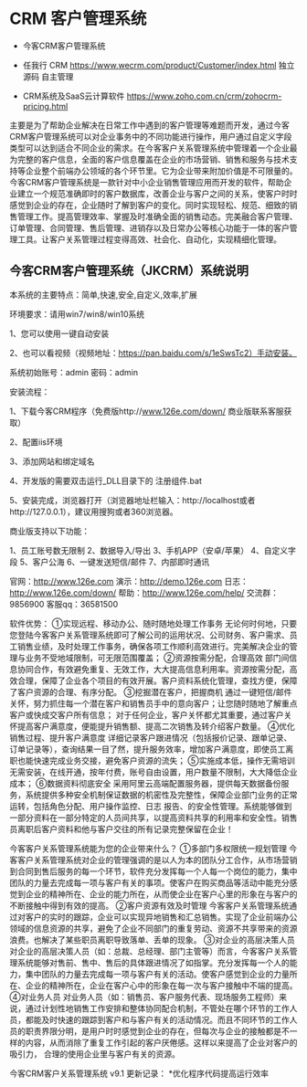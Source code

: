 # CRM 客户管理系统

* 今客CRM客户管理系统
* 任我行 CRM
	https://www.wecrm.com/product/Customer/index.html
	独立源码
	自主管理

* CRM系统及SaaS云计算软件
	https://www.zoho.com.cn/crm/zohocrm-pricing.html

主要是为了帮助企业解决在日常工作中遇到的客户管理等难题而开发，通过今客CRM客户管理系统可以对企业事务中的不同功能进行操作，用户通过自定义字段类型可以达到适合不同企业的需求。在今客客户关系管理系统中管理着一个企业最为完整的客户信息，全面的客户信息覆盖在企业的市场营销、销售和服务与技术支持等企业整个前端办公领域的各个环节里。它为企业带来附加价值是不可限量的。今客CRM客户管理系统是一款针对中小企业销售管理应用而开发的软件，帮助企业建立一个规范准确即时的客户数据库，改善企业与客户之间的关系，使客户时时感觉到企业的存在，企业随时了解到客户的变化。同时实现轻松、规范、细致的销售管理工作。提高管理效率、掌握及时准确全面的销售动态。完美融合客户管理、订单管理、合同管理、售后管理、进销存以及日常办公等核心功能于一体的客户管理工具。让客户关系管理过程变得高效、社会化、自动化，实现精细化管理。



## 今客CRM客户管理系统（JKCRM）系统说明

本系统的主要特点：简单,快速,安全,自定义,效率,扩展 

环境要求：请用win7/win8/win10系统

1、您可以使用一键自动安装

2、也可以看视频（视频地址：https://pan.baidu.com/s/1eSwsTc2）手动安装。

系统初始账号：admin  密码：admin

安装流程：

1、下载今客CRM程序（免费版http://www.126e.com/down/  商业版联系客服获取）

2、配置iis环境

3、添加网站和绑定域名

4、开发版的需要双击运行_DLL目录下的 注册组件.bat

5、安装完成，浏览器打开（浏览器地址栏输入：http://localhost或者http://127.0.0.1），建议用搜狗或者360浏览器。



商业版支持以下功能：

 1、员工账号数无限制
 2、数据导入/导出
 3、手机APP（安卓/苹果）
 4、自定义字段
 5、客户公海
 6、一键发送短信/邮件
 7、内部即时通讯

官网：http://www.126e.com
演示：http://demo.126e.com
日志：http://www.126e.com/down/
帮助：http://www.126e.com/help/
交流群：9856900
客服qq：36581500

软件优势：
①实现远程、移动办公、随时随地处理工作事务
无论何时何地，只要您登陆今客客户关系管理系统即可了解公司的运用状况、公司财务、客户需求、员工销售业绩，及时处理工作事务，确保各项工作顺利高效进行。完美解决企业的管理与业务不受地域限制，可无限范围覆盖；
②资源按需分配，合理高效
部门间信息协同合作，有效避免重复、无效工作，大大提高信息利用率。资源按需分配，高效合理，保障了企业各个项目的有效开展。客户资料系统化管理，查找方便，保障了客户资源的合理、有序分配。
③挖掘潜在客户，把握商机
通过一键短信/邮件关怀，努力抓住每一个潜在客户和销售员手中的意向客户；让您随时随地了解重点客户或快成交客户所有信息； 对于任何企业，客户关怀都尤其重要，通过客户关怀提高客户满意度，便能提升销售额、提高二次销售及转介绍客户数量。
④优化销售过程、提升客户满意度
详细记录客户跟进情况（包括报价记录、跟单记录、订单记录等），查询结果一目了然，提升服务效率，增加客户满意度，即使员工离职也能快速完成业务交接，避免客户资源的流失；
⑤实施成本低，操作无需培训
无需安装，在线开通，按年付费，账号自由设置，用户数量不限制，大大降低企业成本；
⑥数据资料彻底安全
采用阿里云高端配置服务器，提供每天数据备份服务，系统提供多种安全机制保证数据的机密性及完整性，保障企业部门业务的正常运转，包括角色分配、用户操作监控、日志 报告、的安全性管理。系统能够做到一部分资料在一部分特定的人员间共享，以提高资料共享的利用率和安全性。销售员离职后客户资料和他与客户交往的所有记录完整保留在企业！

今客客户关系管理系统能为您的企业带来什么？
①多部门多权限统一规划管理
今客客户关系管理系统对企业的管理强调的是以人为本的团队分工合作，从市场营销到合同到售后服务的每一个环节，软件充分发挥每一个人每一个岗位的能力，集中团队的力量去完成每一项与客户有关的事项。使客户在购买商品等活动中能充分感觉到企业的精神所在、企业的能力所在，从而使企业在客户心里的形象在与客户的不断接触中得到有效的提高。
②客户资源有效及时管理
今客客户关系管理系统通过对客户的实时的跟踪，企业可以实现异地销售和汇总销售。实现了企业前端办公领域的信息资源的共享，避免了企业不同部门的重复劳动、资源不共享带来的资源浪费。也解决了某些职员离职导致落单、丢单的现象。
③对企业的高层决策人员
对企业的高层决策人员（如：总裁、总经理、部门主管等）而言，今客客户关系管理系统能够对售前、售中、售后的具体跟进情况了如指掌。充分发挥每一个人的能力，集中团队的力量去完成每一项与客户有关的活动。使客户感觉到企业的力量所在、企业的精神所在，企业在客户心中的形象在每一次与客户接触中不端的提高。
④对业务人员
对业务人员（如：销售员、客户服务代表、现场服务工程师）来说，通过计划性地销售工作安排和整体协同配合机制，不管处在哪个环节的工作人员，都能及时快速的跟踪到客户和与客户有关的活动情况。而且不同环节的工作人员的职责界限分明，是用户时时感觉到企业的存在，但每次与企业的接触都是不一样的内容，从而消除了重复工作引起的客户厌倦感。这样以来提高了企业对客户的吸引力， 合理的使用企业里与客户有关的资源。

今客CRM客户关系管理系统 v9.1 更新记录：
*优化程序代码提高运行效率